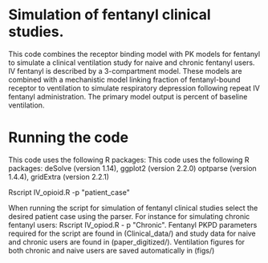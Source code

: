 # Simulation of fentanyl clinical studies. 
This code combines the receptor binding model with PK models for fentanyl to simulate a clinical ventilation study for naive and chronic fentanyl users. IV fentanyl is described 
by a 3-compartment model. These models are combined with a mechanistic model linking fraction of fentanyl-bound receptor to ventilation to simulate respiratory depression 
following repeat IV fentanyl administration. The primary model output is percent of baseline ventilation.

# Running the code 
This code uses the following R packages: This code uses the following R packages: deSolve (version 1.14), ggplot2 (version 2.2.0) optparse (version 1.4.4), gridExtra (version 
2.2.1)

Rscript IV_opioid.R -p "patient_case"

When running the script for simulation of fentanyl clinical studies select the desired patient case using the parser. For instance for simulating chronic fentanyl users: Rscript 
IV_opiod.R - p "Chronic". Fentanyl PKPD parameters required for the script are found in (Clinical_data/) and study data for naive and chronic users are found in 
(paper_digitized/). Ventilation figures for both chronic and naive users are saved automatically in (figs/)

